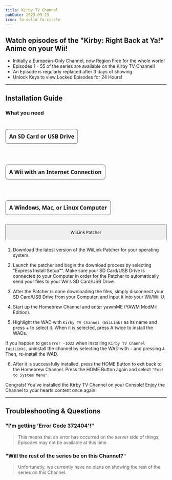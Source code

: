 ```yaml
---
title: Kirby TV Channel
pubDate: 2023-09-23
icon: fa-solid fa-circle
---
```

## Watch episodes of the "Kirby: Right Back at Ya!" Anime on your Wii!

- Initially a European-Only Channel, now Region Free for the whole world!
- Episodes 1 - 55 of the series are available on the Kirby TV Channel!
- An Episode is regularly replaced after 3 days of showing.
- Unlock Keys to view Locked Episodes for 24 Hours!
___
## Installation Guide

### What you need

<div style="display:flex; gap:18px; flex-wrap:wrap; position:relative;"><h4 style="font-size:17px; font-family:system-ui; padding:10px; border:2px solid #00000060; border-radius:8px;"><i class="fa-solid fa-sd-card"></i> An SD Card or USB Drive</h4> <h4 style="font-size:17px; font-family:system-ui; padding:10px; border:2px solid #00000060; border-radius:8px;"><i class="fa-solid fa-globe"></i> A Wii with an Internet Connection</h4> <h4 style="font-size:17px; font-family:system-ui; padding:10px; border:2px solid #00000060; border-radius:8px;"><i class="fa-solid fa-desktop"></i> A Windows, Mac, or Linux Computer</h4></div>

<div style="width:100%; height:40px; margin-top:5px;  border-radius:8px;  position:relative;">
<a href="https://github.com/WiiLink24/WiiLink24-Patcher/releases"><button type="button" style="width:100%; height:50px;  font-family:system-ui;" class="btn1 btn btn-success"><i class="fa-solid fa-download"></i> WiiLink Patcher</button></a>
</div>
</br>

1. Download the latest version of the WiiLink Patcher for your operating system.

2. Launch the patcher and begin the download process by selecting "Express Install Setup"".
<l class="notice generic fullwidth">Make sure your SD Card/USB Drive is connected to your Computer in order for the Patcher to automatically send your files to your Wii's SD Card/USB Drive.</l>

3. After the Patcher is done downloading the files, simply disconnect your SD Card/USB Drive from your Computer, and input it into your Wii/Wii U.

4. Start up the Homebrew Channel and enter yawmME (YAWM ModMii Edition).

5. Highlight the WAD with `Kirby TV Channel (WiiLink)` as its name and press + to select it. When it is selected, press A twice to install the WADs.

<l class="notice generic fullwidth">If you happen to get `Error -1022` when installing `Kirby TV Channel (WiiLink)`, uninstall the channel by selecting the WAD with `-` and pressing `A`. Then, re-install the WAD.</l>

6. After it is successfully installed, press the HOME Button to exit back to the Homebrew Channel. Press the HOME Button again and select `"Exit to System Menu"`.

<l class="notice success fullwidth">Congrats! You've installed the Kirby TV Channel on your Console! Enjoy the Channel to your hearts content once again!</l>
___

## Troubleshooting & Questions
### "I'm getting 'Error Code 372404'!"
> This means that an error has occurred on the server side of things, Episodes may not be available at this time.

### "Will the rest of the series be on this Channel?"
> Unfortunetly, we currently have no plans on showing the rest of the series on this Channel.
